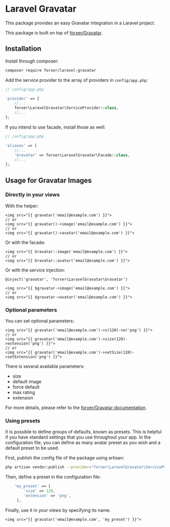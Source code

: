 Laravel Gravatar
================

This package provides an easy Gravatar integration in a Laravel project.

This package is built on top of [forxer/Gravatar](https://github.com/forxer/gravatar).

Installation
------------

Install through composer:

```sh
composer require forxer/laravel-gravatar
```

Add the service provider to the array of providers in `config/app.php`:

```php
// config/app.php

'provider' => [
    //...
    forxer\LaravelGravatar\ServiceProvider::class,
    //...
];
```

If you intend to use facade, install those as well:

```php
// config/app.php

'aliases' => [
    //...
    'Gravatar' => forxer\LaravelGravatar\Facade::class,
    //...
];
```

Usage for Gravatar Images
-------------------------

### Directly in your views

With the helper:

```blade
<img src="{{ gravatar('email@example.com') }}">
// or
<img src="{{ gravatar()->image('email@example.com') }}">
// or
<img src="{{ gravatar()->avatar('email@example.com') }}">
```

Or with the facade:

```blade
<img src="{{ Gravatar::image('email@example.com') }}">
// or
<img src="{{ Gravatar::avatar('email@example.com') }}">
```

Or with the service injection:

```blade
@inject('gravatar', 'forxer\LaravelGravatar\Gravatar')

<img src="{{ $gravatar->image('email@example.com') }}">
// or
<img src="{{ $gravatar->avatar('email@example.com') }}">
```

### Optional parameters

You can set optional parameters:

```blade
<img src="{{ gravatar('email@example.com')->s(120)->e('png') }}">
// or
<img src="{{ gravatar('email@example.com')->size(120)->extension('png') }}">
// or
<img src="{{ gravatar('email@example.com')->setSize(120)->setExtension('png') }}">
```

There is several available parameters:

- size
- default image
- force default
- max rating
- extension

For more details, please refer to the [forxer/Gravatar documentation](https://github.com/forxer/gravatar#optional-parameters).

### Using presets

It is possible to define groups of defaults, known as presets. This is helpful if you have standard settings that you use throughout your app. In the configuration file, you can define as many avatar preset as you wish and a default preset to be used.

First, publish the config file of the package using artisan:

```sh
php artisan vendor:publish --provider="forxer\LaravelGravatar\ServiceProvider"
```

Then, define a preset in the configuration file:

```php
    'my_preset' => [
        'size' => 120,
        'extension' => 'png',
     ],
```

Finally, use it in your views by specifying its name.

```blade
<img src="{{ gravatar('email@example.com', 'my_preset') }}">
```


